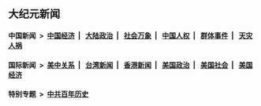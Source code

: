 ## 大纪元新闻

#### 中国新闻 &nbsp;>&nbsp; [中国经济](indexes/ncid283/README.md?04290445) &nbsp;| &nbsp; [大陆政治](indexes/ncid277/README.md?04290445) &nbsp;| &nbsp; [社会万象](indexes/ncid282/README.md?04290445) &nbsp;| &nbsp; [中国人权](indexes/ncid278/README.md?04290445) &nbsp;| &nbsp; [群体事件](indexes/ncid279/README.md?04290445) &nbsp;| &nbsp; [天灾人祸](indexes/ncid280/README.md?04290445)

#### 国际新闻 &nbsp;>&nbsp; [美中关系](indexes/nf1412576/README.md?04290445) &nbsp;| &nbsp; [台湾新闻](indexes/ncid1349361/README.md?04290445) &nbsp;| &nbsp; [香港新闻](indexes/ncid1349362/README.md?04290445) &nbsp;| &nbsp; [美国政治](indexes/ncid1078159/README.md?04290445) &nbsp;| &nbsp; [美国社会](indexes/ncid1078160/README.md?04290445) &nbsp;| &nbsp; [美国经济](indexes/ncid1078158/README.md?04290445)

#### 特别专题 &nbsp;>&nbsp; [中共百年历史](https://github.com/easy2view/epoch-special/blob/master/README.md?04290445)  
